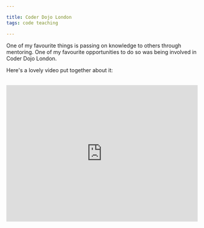 ```yaml
---

title: Coder Dojo London
tags: code teaching

---
```


One of my favourite things is passing on knowledge to others through mentoring. One of my favourite opportunities to do so was being involved in Coder Dojo London.

Here's a lovely video put together about it:

<br />

<iframe src="https://player.vimeo.com/video/69306841" style="width:100%;" height="360" frameborder="0" webkitallowfullscreen mozallowfullscreen allowfullscreen></iframe>